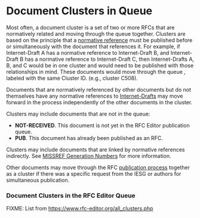 # Document Clusters in Queue

Most often, a document cluster is a set of two or more RFCs that are normatively related and moving through the queue together. Clusters are based on the principle that a [normative reference](https://datatracker.ietf.org/doc/statement-iesg-iesg-statement-normative-and-informative-references-20060419/) must be published before or simultaneously with the document that references it. For example, if Internet-Draft A has a normative reference to Internet-Draft B, and Internet-Draft B has a normative reference to Internet-Draft C, then Internet-Drafts A, B, and C would be in one cluster and would need to be published with those relationships in mind. These documents would move through the queue , labeled with the same Cluster ID. (e.g., cluster C508).

Documents that are normatively referenced by other documents but do not themselves have any normative references to [Internet-Drafts](https://www.ietf.org/participate/ids/) may move forward in the process independently of the other documents in the cluster.

Clusters may include documents that are not in the queue:

- **NOT-RECEIVED**. This document is not yet in the RFC Editor publication queue.
- **PUB**. This document has already been published as an RFC.

Clusters may include documents that are linked by normative references indirectly. See [MISSREF Generation Numbers](/authors/rfc-edit/pub-queue/#definitions-of-flags) for more information.

Other documents may move through the RFC [publication process](/authors/rfc-edit/) together as a cluster if there was a specific request from the IESG or authors for simultaneous publication.

### Document Clusters in the RFC Editor Queue

FIXME:
List from https://www.rfc-editor.org/all_clusters.php
